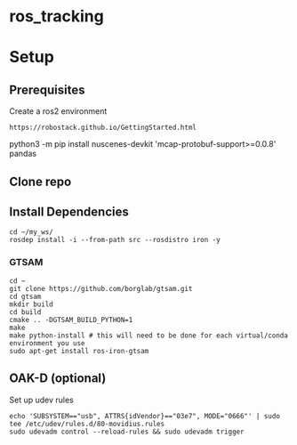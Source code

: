# ros_tracking

# Setup
## Prerequisites
Create a ros2 environment
```
https://robostack.github.io/GettingStarted.html
```
<!-- sudo apt-get install ros-$ROS_DISTRO-rosbag2 ros-$ROS_DISTRO-rosbag2-storage-mcap mcap -->

python3 -m pip install nuscenes-devkit 'mcap-protobuf-support>=0.0.8' pandas

## Clone repo

## Install Dependencies
```
cd ~/my_ws/
rosdep install -i --from-path src --rosdistro iron -y
```
### GTSAM
```
cd ~
git clone https://github.com/borglab/gtsam.git
cd gtsam
mkdir build
cd build
cmake .. -DGTSAM_BUILD_PYTHON=1
make
make python-install # this will need to be done for each virtual/conda environment you use
sudo apt-get install ros-iron-gtsam
```

## OAK-D (optional)
Set up udev rules
```
echo 'SUBSYSTEM=="usb", ATTRS{idVendor}=="03e7", MODE="0666"' | sudo tee /etc/udev/rules.d/80-movidius.rules
sudo udevadm control --reload-rules && sudo udevadm trigger
```